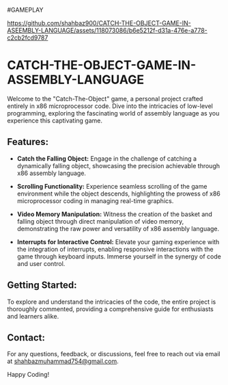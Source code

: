 #GAMEPLAY

https://github.com/shahbaz900/CATCH-THE-OBJECT-GAME-IN-ASEEMBLY-LANGUAGE/assets/118073086/b6e5212f-d31a-476e-a778-c2cb2fcd9787


# CATCH-THE-OBJECT-GAME-IN-ASSEMBLY-LANGUAGE

Welcome to the "Catch-The-Object" game, a personal project crafted entirely in x86 microprocessor code. Dive into the intricacies of low-level programming, exploring the fascinating world of assembly language as you experience this captivating game.

## Features:

- **Catch the Falling Object:**
  Engage in the challenge of catching a dynamically falling object, showcasing the precision achievable through x86 assembly language.

- **Scrolling Functionality:**
  Experience seamless scrolling of the game environment while the object descends, highlighting the prowess of x86 microprocessor coding in managing real-time graphics.

- **Video Memory Manipulation:**
  Witness the creation of the basket and falling object through direct manipulation of video memory, demonstrating the raw power and versatility of x86 assembly language.

- **Interrupts for Interactive Control:**
  Elevate your gaming experience with the integration of interrupts, enabling responsive interactions with the game through keyboard inputs. Immerse yourself in the synergy of code and user control.

## Getting Started:

To explore and understand the intricacies of the code, the entire project is thoroughly commented, providing a comprehensive guide for enthusiasts and learners alike.

## Contact:

For any questions, feedback, or discussions, feel free to reach out via email at shahbazmuhammad754@gmail.com.

Happy Coding!
